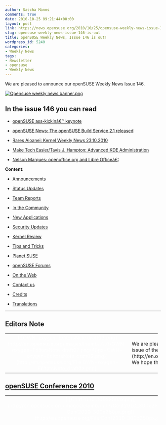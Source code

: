 ```yaml
---
author: Sascha Manns
comments: true
date: 2010-10-25 09:21:44+00:00
layout: post
link: https://news.opensuse.org/2010/10/25/opensuse-weekly-news-issue-146-is-out/
slug: opensuse-weekly-news-issue-146-is-out
title: openSUSE Weekly News, Issue 146 is out!
wordpress_id: 5240
categories:
- Weekly News
tags:
- Newsletter
- opensuse
- Weekly News
---
```


We are pleased to announce our openSUSE Weekly News Issue 146.
<!-- more -->








[![Opensuse weekly news banner.png](http://en.opensuse.org/images/6/6d/Opensuse_weekly_news_banner.png)](http://en.opensuse.org/File:Opensuse_weekly_news_banner.png)













## In the issue 146 you can read




  * [ openSUSE ass-kickinâ€™ keynote](http://news.opensuse.org/?p=5240#openSUSE_ass-kickin.E2.80.99_keynote)


  * [ openSUSE News: The openSUSE Build Service 2.1 released](http://news.opensuse.org/?p=5240#openSUSE_News:_The_openSUSE_Build_Service_2.1_released)


  * [ Rares Aioanei: Kernel Weekly News 23.10.2010](http://news.opensuse.org/?p=5240#Rares_Aioanei:_Kernel_Weekly_News_23.10.2010)


  * [ Make Tech Easier/Tavis J. Hampton: Advanced KDE Administration](http://news.opensuse.org/?p=5240#Make_Tech_Easier.2FTavis_J._Hampton:_Advanced_KDE_Administration)


  * [ Nelson Marques: openoffice.org and Libre Officeâ€¦](http://news.opensuse.org/?p=5240#Nelson_Marques:_openoffice.org_and_Libre_Office.E2.80.A6)















**Content:**




  * [ Announcements](http://news.opensuse.org/?p=5240#Announcements)


  * [ Status Updates](http://news.opensuse.org/?p=5240#Status_Updates)


  * [ Team Reports](http://news.opensuse.org/?p=5240#Team_Reports)


  * [ In the Community](http://news.opensuse.org/?p=5240#In_the_Community)


  * [ New Applications](http://news.opensuse.org/?p=5240#New.2FUpdated_Applications_.40_openSUSE)


  * [ Security Updates](http://news.opensuse.org/?p=5240#Security_Updates)


  * [ Kernel Review](http://news.opensuse.org/?p=5240#Kernel_Review)


  * [ Tips and Tricks](http://news.opensuse.org/?p=5240#Tips_and_Tricks)


  * [ Planet SUSE](http://news.opensuse.org/?p=5240#Planet_SUSE)


  * [ openSUSE Forums](http://news.opensuse.org/?p=5240#openSUSE_Forums)


  * [ On the Web](http://news.opensuse.org/?p=5240#On_the_Web)


  * [ Contact us](http://news.opensuse.org/?p=5240#Feedback_.2F_Communicate_.2F_Get_Involved)


  * [ Credits](http://news.opensuse.org/?p=5240#Credits)


  * [ Translations](http://news.opensuse.org/?p=5240#Translations)







  



  






  






  






  






  






  






  






  






  






  






  






  






  






  






  






  






  






  






  






* * *


  






## Editors Note








<table style="width: 98%;" class="zeroBorder" >
<tbody >
<tr >

<td style="color: rgb(255, 255, 255); text-align: center; vertical-align: top; width: 36px;" >[![OWN-oxygen-EditorsNote draft02.png](http://en.opensuse.org/images/thumb/7/7f/OWN-oxygen-EditorsNote_draft02.png/48px-OWN-oxygen-EditorsNote_draft02.png)](http://en.opensuse.org/File:OWN-oxygen-EditorsNote_draft02.png)
</td>

<td style="margin: 0pt 1em 0pt 0pt;" > We are pleased to announce our **146** issue of the [openSUSE Weekly News](http://en.opensuse.org/Portal:Weekly_news).  We hope that you will enjoy reading. 
</td>
</tr>
</tbody>
</table>





  









## [openSUSE Conference 2010](http://conference.opensuse.org/indico//conferenceDisplay.py?confId=0)








<table style="width: 98%;" class="zeroBorder" >
<tbody >
<tr >

<td style="color: rgb(255, 255, 255); text-align: center; vertical-align: top; width: 36px;" >[![Conf2010 300x250px.png](http://en.opensuse.org/images/thumb/d/d7/Conf2010_300x250px.png/48px-Conf2010_300x250px.png)](http://en.opensuse.org/File:Conf2010_300x250px.png)
</td>

<td style="margin: 0pt 1em 0pt 0pt;" >  




[![Conf2010 468x60px.png](http://en.opensuse.org/images/4/49/Conf2010_468x60px.png)](http://en.opensuse.org/File:Conf2010_468x60px.png)




####  [Nelson Marques: To Nuremberg!](http://nmarques.digitalwhores.net/2010/10/16/to-nuremberg/)




"Next thursday Iâ€™m flying to Nuremberg for the openSUSE Conference. Iâ€™m arriving somewhere between 14:00 and 15:00 considering that nothing strange happens (ex: like a snow storm).  

  

 For me itâ€™s the first time I attend to FOSS event from such caliber. Iâ€™m having my own expectations about it, and it will for sure help me in the work Iâ€™ve been doing. Iâ€™m also looking forward to meet â€˜_the_â€™ people to which I have interacted with during the last times online. (...)" 




####  [Sirko Kemter: May I introduce you â€¦..](http://karl-tux-stadt.de/ktuxs/?p=2817)




"Marya Morevna, she is one of the attendees of openSUSE Conference. She helps me with my presentation on wednesday evening. She comes from Russia, she likes free software because she earned her live from a tool which is free software - SynfigStudio. (...)" 




####  [The third openSUSE Conference Keynote](http://news.opensuse.org/2010/10/18/the-third-opensuse-conference-keynote/)




"This Wednesday the 2nd openSUSE Conference 2010 opens its doors and we are very happy to announce the third keynote today.  

  

 The Desktop and the Cloud â€“ Thoughts about Freedom on Thursday morning at 9:30 am. How relevant is the desktop in a world where computing is happening in the cloud?  

  

 The motto for our conference is one of the basic ideas of openSUSE: Collaboration across borders. This is why we are especially proud to have this subject addressed in a keynote by two key people from the free desktop world: Cornelius Schumacher, president of KDE e.V., and Vincent Untz, former president of the GNOME Foundation. (...)" 




####  [Sascha Manns: Live from the openSUSE Conference 2010 in Nuremberg](http://saigkill.wordpress.com/2010/10/20/live-from-the-opensuse-conference-2010-in-nuremberg/)




"Today it starts: The new openSUSE Conference. We have over 240 Registrations before start. Some Registrants sleeping in the Hotel from the Berufsbildungswerk. Iâ€™m living in the third floor. And i am happy, a clean and convenient room.  

  

 Today the Conference starts at 09:30 with Henne Vogelsangs Talk â€žGet your ass up!â€œ. He motivates us, not just to talk about what is to do. We should just doing anything and have fun.  

  

 The next Talk iâ€™ve listened was Lubos Lunaks talk about â€žEasy multi â€“ distribution package builds with the buid service. Lubos explained us, how to use the kde-obs-generator. This Program needs just a singe INFO File with the needed Inforations, and the Program creates from that a *.spec File and two debian*.control Files. So we have all for building Packages for Fedora, Mandriva, Debian and Ubuntu. This talk motivates me to try it out. Maybe i can support in Future my Packages who i maintain in more Destinations. (...)" 




####  [openSUSE ass-kickinâ€™ keynote](http://news.opensuse.org/2010/10/20/opensuse-ass-kickin-keynote/)


"As 260 fans of openSUSE descended upon Nuremberg, the second annual openSUSE Conference began at 9:30 sharp with Hendrik â€œHenneâ€ Vogelsang delivering a very important and poignant message for us all..  

  




In Henneâ€™s keynote, â€œGet your ass up!â€, he talks about where we are and how we can move forward as a Project. â€œWeâ€™re in a unique positionâ€, Henne said. He asked the audience how old they thought SUSE was. Nobody guessed correctly â€“ it is 18 years. Debian is 17, Red hat 16 â€“ SUSE really has been around a long time. Yet it has only been a really open project for a few years â€“ Henne considers the opening of Factory during 2009 the real milestone here." 




####  [Adrian SchrÃ¶ter: Fotostream from openSUSE Conference 2010](http://lizards.opensuse.org/2010/10/21/fotostream-from-opensuse-conference-2010/)




"[Yet another foto stream](http://www.flickr.com/photos/adrianschroeter/5101297353/) from the openSUSE conference. You see the desktop leads from KDE and Gnome (Cornelius Schumacher and Vincent Untz) giving a talk about the past and future of the free desktop, Stephan Kulow about the future of the distribution, Bernhard Wiedemann about QA testing and so on.  

  

 Most important may be the presentation of the openSUSE board (mainly by Pascal Bleser) how they plan to found an independent foundation for openSUSE as non-profit organization. An important rule of that foundation is that it is independent of any company (no majority of Novell here) but can handle sponsoring, partnering and trademark questions.  

  

 We had also very filled rooms during the OBS talks, but I was unable to take pictures at that point of time unfortunately ;)  

  

 You can skip to the end and leave a response. Pinging is currently not allowed." 




####  [Sebastian KÃ¼gler: openSUSE conference 2010](http://vizzzion.org/blog/2010/10/opensuse-conference-2010/)




"These October days, Iâ€™m spending in NÃ¼rnberg in Southern Germany to attend the openSUSE conference. My role here is three-fold, first and foremost I am here as a representative of open-slx, my employer who sells products and services based on top of openSUSE. Then, Iâ€™m a KDE ambassador. Finally, Iâ€™m also getting more and more involved with the openSUSE team, getting to know many people and learning about challenges and opportunities this community faces. (...)" 




####  [OSC2010 Key note â€“ From Developers to Users and back](http://news.opensuse.org/2010/10/21/osc2010-key-note-from-developers-to-users-and-back/)




"Frank Karlitschek will show us on Saturday at 9:30 the project heâ€™s working on to simplify the way software gets to users. Frank has deep knowledge in open source communities as member of the [KDE e.V](http://ev.kde.org/). Board of Directors and eg. as driver behind the [open-PC](http://open-pc.com/) project and some more activities heâ€™s doing. (...)" 




####  [Vincent Untz: openSUSE Conference Party](http://www.vuntz.net/journal/post/2010/10/21/openSUSE-Conference-Party)




"I'm in Nuremberg since Sunday, and the openSUSE Conference started yesterday. So I have already tons of interesting bits to tell. But the really important part is:  

  

[![20101021 lizard-lounge.png](http://en.opensuse.org/images/thumb/7/7b/20101021_lizard-lounge.png/300px-20101021_lizard-lounge.png)](http://en.opensuse.org/File:20101021_lizard-lounge.png)  

  

 Thanks to B1 Systems for sponsoring the party tonight!" 




####  [Jos Poortvliet: oSC party fun](http://nowwhatthe.blogspot.com/2010/10/osc-party-fun.html)




"Wow, third day of the openSUSE conference already. Feels like the conference started an hour ago, every second has been busy. Well, almost. I'm currently enjoying my morning-thee, feeling a bit bad about the fact that 5 minutes ago the Friday keynote started... Will get a cab soon to not miss all of it ;-)  

  

 Last night we had the party - which was very, very cool. Green lighting, red and green drinks and I've met many nice 'old toads' (the openSUSE branded beer). Which contributes to me really loving my thee right now. (...)" 




####  [Will Stephenson: Video: KDE people at openSUSE Conference 2010](http://www.kdedevelopers.org/node/4343)




"I couldn't resist snapping as many KDE folk at the openSUSE conference as I could, and editing them together into: [a short video](http://bille.blip.tv/file/4281044/). (...)" 




####  [Smeegol at oSC](http://news.opensuse.org/2010/10/23/smeegol-at-osc/)




"Wednesday at the conference, Smeegol master Andrew â€œFunkypenguinâ€ Wafaa was given the stage by Michael Meeks who was supposed to talk about MeeGo. Meeks claimed that heâ€™d rather have someone on the stage who actually knew what he was talking about, hence Andrew had to explain himself to the audience. (...)" 




####  [Klaas Freitag: openSUSE Conference](http://lizards.opensuse.org/2010/10/23/opensuse-conference/)




"I am home from the openSUSE Conference 2010 and finally landed on the sofa. I donâ€™t know why conferences are so exhausting, but they are for me. My brain slowly becomes sorted again and starts to reflect what happened on the conference. Wow, I can say that I didnâ€™t expect it to become such a great event. There were so many interesting and enthusiastic discussions about topics concerning the openSUSE distribution or about things you can do under the openSUSE umbrella. (...)" 




####  [Will Stephenson: Upstream holiday](http://lizards.opensuse.org/2010/10/24/upstream-holiday/)




"The openSUSE Conference went really well last week. There was an amazing range of material and the audienceâ€™s participation in every talk I attended showed that the openSUSE project has moved past the show-and-tell presentations of a company and its customers to a community using the event to share knowledge between its members and develop. As part of the openSUSE Boosters team, I was in it up to my neck. On Wednesday I started with a talk on image building for application authors which was well attended but I think I should tweak towards usersâ€™ needs as there werenâ€™t many app authors present. I gave a talk about the upcoming KDE features that will be in openSUSE 11.4 on Thursday, because openSUSE 11.3 had KDE 4.4 but due to the 3 month difference in both projectsâ€™ release cycles, openSUSE 11.4 will have the KDE 4.6 releases of platform, workspaces and apps. That equals a lot of changes, so I summarized them for people who donâ€™t read Planet KDE as avidly as I do. The Lizard Lounge event in the SUSE building on Thursday night gave everyone a chance to catch their breath drinking limited edition Old Toad SUSE beer. (...)" 




####  [Sirko Kemter: openSUSE Conference 2010](http://karl-tux-stadt.de/ktuxs/?p=2820)




"I am finally home from openSUSE Conference v2.0 and now I have time to write an article about it. Conference started for me on tuesday with my arrival. I have only 240km ride to Nuremberg but with train you need nearly 4 hours. For the first evening I joined one of the planned social dinners. So I went with some others to a chinese restaurant nearby. (...)" 




####  [Thomas Thym: openSUSE conference 2010 is over](http://ungethym.blogspot.com/2010/10/opensuse-conference-2010-is-over.html)




"openSUSE conference is over. It was an amazing and exhausting time. And the most important thing I learned was: The openSUSE project is a commuity. Of cause I meet many community members employed by Novell. But also many contributors NOT payed by that sponsor. The project is moving more and more into the direction of independence (e.g. with it's community based new strategy).  

  

 I was suspisious myself when I choose my distro some time ago. Shall I really try openSUSE, with all the deals the main sponsor is doing? From now on I am sure that these prejudices were wrong. (...)" 




####  [Christian Boltz: Keysigning made easy](http://blog.cboltz.de/archives/57-Keysigning-made-easy.html)




"At the openSUSE conference I heard many interesting talks and met lots of nice people from the openSUSE community. I also took part at the keysigning party. To avoid that everybody has to start from scratch, here is a HowTo sign keys efficiently with caff." 




####  [Martin Mohring: OBS 2.1: Status of SuperH (sh4) support with QEMU](http://lizards.opensuse.org/2010/10/24/obs-2-1-status-of-superh-sh4-support-with-qemu/)




"With established ARM support in OBS the as well as emulated MIPS and PowerPC is getting more mature, the last big embedded architecture not working in OBS with QEMU user mode was SH4. QEMU developers community had done a lot of work in improving QEMU user mode during the last months, so I can proudly present with currently only a few patches to QEMU git master OBS builds working with the SH4 port of Debian Sid. The new QEMU 0.13 released recently is a big milestone for this. Another news is that I had fixed the bugs in Virtual Machine builds (build script) when using them with some architectures like PowerPC 32bit and SH4. So now also the combination of using for example KVM (XEN should also work) in a worker together with ARM, MIPS, PowerPC and SH4 is working. The appropriate fixes are in one of the next build script releases (if not even released already now with OBS 2.1, I have to check that). You can select architecture â€œsh4â€³ with OBS 2.1 and also start a scheduler with â€œsh4â€³." 




####  [Sirko Kemter: openSUSE Conference 2010](http://karl-tux-stadt.de/ktuxs/?p=2820)




"I am finally home from openSUSE Conference v2.0 and now I have time to write an article about it. Conference started for me on tuesday with my arrival. I have only 240km ride to Nuremberg but with train you need nearly 4 hours. For the first evening I joined one of the planned social dinners. So I went with some others to a chinese restaurant nearby. I was not really happy about the situation to have two of them but Will saw not my announcement on the project mailinglist and planned a second one. But some of the KDE people from the other dinner joined us later. Personnally I like such things so I think we should plan such a thing next conference from the beginning on. Next day the conference started with Hennes kicking ass keynote and ended with my talk about free and open movies and of course I showed some of them. I write an second article about that and of course I load up my slides and give the URLs to the movies I showed there. Between that I attend only a few talks and sessions, one of them was the session about the foundation. Second day I had also not a lot of time to attend sessions, but that means not I did nothing, I had a lot of conversations with people I do work and thats more important for me. I load up some photos and did some tweets and thats what I tried to do, give the part of our community the not can attend the conference a view whats going on there. The day ended with the Lizard Lounge the social event of the openSUSE Conference." ====[[http://lizards.opensuse.org/2010/10/24/upstream-holiday/](http://lizards.opensuse.org/2010/10/24/upstream-holiday/) The openSUSE Conference went really well last week. There was an amazing range of material and the audienceâ€™s participation in every talk I attended showed that the openSUSE project has moved past the show-and-tell presentations of a company and its customers to a community using the event to share knowledge between its members and develop. As part of the openSUSE Boosters team, I was in it up to my neck. On Wednesday I started with a talk on image building for application authors which was well attended but I think I should tweak towards usersâ€™ needs as there werenâ€™t many app authors present. I gave a talk about the upcoming KDE features that will be in openSUSE 11.4 on Thursday, because openSUSE 11.3 had KDE 4.4 but due to the 3 month difference in both projectsâ€™ release cycles, openSUSE 11.4 will have the KDE 4.6 releases of platform, workspaces and apps. That equals a lot of changes, so I summarized them for people who donâ€™t read Planet KDE as avidly as I do. The Lizard Lounge event in the SUSE building on Thursday night gave everyone a chance to catch their breath drinking limited edition Old Toad SUSE beer. On Friday I gave a spontaneous BoF on KWinâ€™s current and upcoming features. Can you name the four ways to show your desktop in 4.5? I only had 3 until a member of the audience pointed out a 4th. And yesterday I supported Chaniâ€™s workshop on developing for Plasma using Javascript and QML, which piqued the audienceâ€™s interest by showing how KDEâ€™s high-level services like the Plasma applets framework and the KConfig configuration storage library add value to the glamour of QML and QGraphicsView. To enable all of the audience to participate, Iâ€™d prepared another live image, this time an SDK based on KDE trunk, Qt 4.7 and latest Qt Designer 2.0.1 with all the headers and developer docu on board. This paid off, as unlike at Akademy, most people didnâ€™t have developer builds ready to go on their laptops. Within minutes we had copies booting from everyoneâ€™s USB sticks and people were working through the included git repository of tutorials prepared by Chani, making flags change colour on click and saving applet state using only a schema file and a Qt Designer config UI." 




####  [Klaas Freitag: openSUSE Conference](http://lizards.opensuse.org/2010/10/23/opensuse-conference/)




"I am home from the openSUSE Conference 2010 and finally landed on the sofa. I donâ€™t know why conferences are so exhausting, but they are for me. My brain slowly becomes sorted again and starts to reflect what happened on the conference. Wow, I can say that I didnâ€™t expect it to become such a great event. There were so many interesting and enthusiastic discussions about topics concerning the openSUSE distribution or about things you can do under the openSUSE umbrella. The fun side of community and technology was inspiring people all over, in opposite to some situations I remember on the last years conference where we had to deal with unpleasant topics. This seemed to have completely went away, instead people were aiming to solve problems together in a constructive way or, even more fun, worked on new things without so called stop-energy." 




####  [Thomas Thym: openSUSE conference 2010 is over](http://ungethym.blogspot.com/2010/10/opensuse-conference-2010-is-over.html)




"openSUSE conference is over. It was an amazing and exhausting time. And the most important thing I learned was: The openSUSE project is a commuity. Of cause I meet many community members employed by Novell. But also many contributors NOT payed by that sponsor. The project is moving more and more into the direction of independence (e.g. with it's community based new strategy). I was suspisious myself when I choose my distro some time ago. Shall I really try openSUSE, with all the deals the main sponsor is doing? From now on I am sure that these prejudices were wrong." 



</td>
</tr>
</tbody>
</table>





  









## Announcements








<table style="width: 98%;" class="zeroBorder" >
<tbody >
<tr >

<td style="color: rgb(255, 255, 255); text-align: center; vertical-align: top; width: 36px;" >[![Marketing.png](http://en.opensuse.org/images/9/98/Marketing.png)](http://en.opensuse.org/File:Marketing.png)
</td>

<td style="margin: 0pt 1em 0pt 0pt;" >


####  [openSUSE News: The openSUSE Build Service 2.1 released](http://news.opensuse.org/2010/10/19/the-opensuse-build-service-2-1-released/)


"The openSUSE Build Service â€“ OBS â€“ is now officially at release 2.1. Weâ€™re delighted with the improvements in this release, including an enhanced web interface, integration with online code management systems and better access controls. (...)" 


####  [Jos Poortvliet: Almost time!](http://nowwhatthe.blogspot.com/2010/10/almost-time.html)




"After a slightly-too-big dinner last night your strategy team spend all day working on the strategy docs. We've spend most of that time trying to shorten it without loosing the essential information in there - trying to make it more readable. I think we did reasonable well - the results are [on co-ment](https://lite.co-ment.com/text/lNPCgzeGHdV/view/) again. (...)" 




####  [Advance discontinuation notice for openSUSE 11.1](http://lists.opensuse.org/opensuse-announce/2010-10/msg00008.html)




"SUSE Security announces that the SUSE Security Team will stop releasing updates for openSUSE 11.1 soon.  

 Having provided security-relevant fixes for the last two years, we will stop releasing updates after December 31st 2010.  

  

 As a consequence, the openSUSE 11.1 distribution directory on our server download.opensuse.org will be removed from /distribution/11.1/ to free space on our mirror sites. The 11.1 directory in the update tree /update/11.1 will follow, as soon as all updates have been published. Also the openSUSE buildservice repositories building openSUSE 11.1 will be removed. (...)" 




####  [Thomas Schraitle: RTFM!](http://lizards.opensuse.org/2010/10/23/rtfm/)




"Before and during the openSUSE conference, some nice people (Jens-Daniel, JÃ¼rgen, Darix) created the following site for you:  

[http://rtfm.opensuse.org](http://rtfm.opensuse.org/)  

  

 Thank you guys! I like the thrilling name. ;-)  

  

 Itâ€™s a static page (at the moment?) and collects the current documentation from several products and projects. Probably you will see more to come in the next weeks.  

  

 Have fun!" 




####  [OSC2010 Key note â€“ From Developers to Users and back](http://news.opensuse.org/2010/10/21/osc2010-key-note-from-developers-to-users-and-back/)




"Frank Karlitschek will show us on Saturday at 9:30 the project heâ€™s working on to simplify the way software gets to users. Frank has deep knowledge in open source communities as member of the KDE e.V. Board of Directors and eg. as driver behind the open-PC project and some more activities heâ€™s doing. What makes developers and users happy ? Currently developers create great software solving the userâ€™s problem. But getting the software in a consumable way, simple, fast and efficient to the user nowadays still comes with some challenges. And marketing of the software isnâ€™t covered either yet. So, maybe this situation could be improved. This is the first public presentation of on ongoing project to radically simplify the work for the developers and make new applications available for end users in just a few minutes. If you have not registered for the conference yet, please do so here to assure we have enough chairs. Our yearly conference is free of charge, offers interesting talks and gives you the best chance to meet many cool people in person!" 




####  [Smeegol at oSC](http://news.opensuse.org/2010/10/23/smeegol-at-osc/)




"Wednesday at the conference, Smeegol master Andrew â€œFunkypenguinâ€ Wafaa was given the stage by Michael Meeks who was supposed to talk about MeeGo. Meeks claimed that heâ€™d rather have someone on the stage who actually knew what he was talking about, hence Andrew had to explain himself to the audience. **What is special about Smeegol** According to Andrew he developed Smeegol in part because he thought he could do better by building upon openSUSE. openSUSE has a real â€˜openâ€™ builservice, where anyone can easily contribute code and improvements to the packages where MeeGo has a much more closed development process. Moreover, openSUSE offers a whole ecosystem of services like a wiki and a bugtracker; and more importantly, openSUSE has a huge community of experts in a variety of areaâ€™s who can answer questions and contribute solutions to the many issues that MeeGo faces. Andrew has, for many applications and components in Smeegol, taken advantage of existing openSUSE packages thus offering NetworkManager (which offers proper encryption support, AdHoc networking, VPN etc ) and a more up-to-date Chromium. Andrew also spend considerable time in getting more social networking features to work in Smeegol â€“ like Facebook and twitter." 



</td>
</tr>
</tbody>
</table>





  









## Status Updates







### Distribution





<table style="width: 98%;" class="zeroBorder" >
<tbody >
<tr >

<td style="color: rgb(255, 255, 255); text-align: center; vertical-align: top; width: 36px;" >[![Suse Box.png](http://en.opensuse.org/images/thumb/9/94/Suse_Box.png/48px-Suse_Box.png)](http://en.opensuse.org/File:Suse_Box.png)
</td>

<td style="margin: 0pt 1em 0pt 0pt;" >  




####  Bugzilla




**Important links:**




  * [Detailed Bugzilla Report](https://bugzilla.novell.com/report.cgi?x_axis_field=bug_severity&y_axis_field=product&z_axis_field=&query_format=report-table&short_desc_type=allwordssubstr&short_desc=&long_desc_type=fulltext&long_desc=&classification=openSUSE&bug_file_loc_type=allwordssubstr&bug_file_loc=&status_whiteboard_type=allwordssubstr&status_whiteboard=&keywords_type=anywords&keywords=&bug_status=UNCONFIRMED&bug_status=NEW&bug_status=ASSIGNED&bug_status=NEEDINFO&bug_status=REOPENED&emailassigned_to1=1&emailtype1=substring&email1=&emailassigned_to2=1&emailreporter2=1&emailqa_contact2=1&emailcc2=1&emailtype2=substring&email2=&bugidtype=include&bug_id=&votes=&chfieldfrom=&chfieldto=Now&chfieldvalue=&format=table&action=wrap&field0-0-0=noop&type0-0-0=noop&value0-0-0=)


  * [Submitting Bug Reports](http://en.opensuse.org/openSUSE:Submitting_bug_reports)


  * [Bug Reporting FAQ](http://en.opensuse.org/openSUSE:Bug_reporting_FAQ)


</td>
</tr>
</tbody>
</table>





  






## Team Reports




### Build Service Team





<table style="width: 98%;" class="zeroBorder" >
<tbody >
<tr >

<td style="color: rgb(255, 255, 255); text-align: center; vertical-align: top; width: 36px;" >[![OWN-oxygen-Build-Service.png](http://en.opensuse.org/images/9/98/OWN-oxygen-Build-Service.png)](http://en.opensuse.org/File:OWN-oxygen-Build-Service.png)
</td>

<td style="margin: 0pt 1em 0pt 0pt;" >


####  [Jos Poortvliet: Notes on OBS](http://nowwhatthe.blogspot.com/2010/10/notes-on-obs.html)




"Having an awesome time here at the conference - esp last night with the Movie Night, the Movies were cool. As was the beer during and afterwards...  

  

 During the day I followed talk by Lubos Lunak about the Build Service as I wanted to learn more about it. As I made notes I decided to share them :D  

  

 In the introduction Lubos shared that apparently you have to package each application by hand - however, automatic downloading of random tarballs from the internet and turning them into packages for all linux distributions on distrowatch.org is planned for OBS 3.0! (...)" 




####  [Martin Mohring: OBS 2.1: Status of SuperH (sh4) support with QEMU](http://lizards.opensuse.org/2010/10/24/obs-2-1-status-of-superh-sh4-support-with-qemu/)




"With established ARM support in OBS the as well as emulated MIPS and PowerPC is getting more mature, the last big embedded architecture not working in OBS with QEMU user mode was SH4. QEMU developers community had done a lot of work in improving QEMU user mode during the last months, so I can proudly present with currently only a few patches to QEMU git master OBS builds working with the SH4 port of Debian Sid. The new QEMU 0.13 released recently is a big milestone for this. (...)" 




####  Build Service Statistics




Statistics can found at [http://build.opensuse.org](http://build.opensuse.org/)



</td>
</tr>
</tbody>
</table>





  






### GNOME Team





<table style="width: 98%;" class="zeroBorder" >
<tbody >
<tr >

<td style="color: rgb(255, 255, 255); text-align: center; vertical-align: top; width: 36px;" >[![GNOME-foot.jpg](http://en.opensuse.org/images/thumb/8/82/GNOME-foot.jpg/48px-GNOME-foot.jpg)](http://en.opensuse.org/File:GNOME-foot.jpg)
</td>

<td style="margin: 0pt 1em 0pt 0pt;" >  




####  [Vincent Untz: JDLL 2010](http://www.vuntz.net/journal/post/2010/10/21/JDLL-2010)




"Last Friday, I headed to Lyon for the JDLL 2010. It's an event that feels always a bit special for me since the JDLL was the first event I attended a long while ago. Even though it's not the biggest event in France, for some reason, all the usual suspects from the french-speaking free software community is coming. So a good place to be to catch up with various people (Alexandre, Didier, FrÃ©dÃ©ricP, Michael from the GNOME-FR <strike>conspiracy</strike>community, as well as our friends from Mageia, and more). (...)" 



</td>
</tr>
</tbody>
</table>





  






### KDE Team





<table style="width: 98%;" class="zeroBorder" >
<tbody >
<tr >

<td style="color: rgb(255, 255, 255); text-align: center; vertical-align: top; width: 36px;" >[![Kde-logo.jpg](http://en.opensuse.org/images/thumb/7/73/Kde-logo.jpg/48px-Kde-logo.jpg)](http://en.opensuse.org/File:Kde-logo.jpg)
</td>

<td style="margin: 0pt 1em 0pt 0pt;" >  




####  [Andreas Demmer: Dashboard animation](http://www.andreas-demmer.de/en/2010/10/19/dashboard-animation/?utm_source=feedburner&utm_medium=feed&utm_campaign=Feed%3A+andreas-demmer%2Fkde+%28Andreas+Demmer%3A+KDE%29)




"Yesterday evening, I added the first animation to the KWin [dashboard effect](http://www.andreas-demmer.de/en/2010/06/24/dashboard-effekt-plugin-stand-der-dinge/): Saturation and brightness of the background do now change over a configurable time span when the dashboard appears. The smooth fade of the background adds some eye candy without being to obstrusive (hopefully).  

  

 I posted [the according patch](http://reviewboard.kde.org/r/5658/) to the KDE review board. If everything works out fine, the patch will be in trunk for KDE SC 4.6 before code freeze." 



</td>
</tr>
</tbody>
</table>





  






### Marketing Team





<table style="width: 98%;" class="zeroBorder" >
<tbody >
<tr >

<td style="color: rgb(255, 255, 255); text-align: center; vertical-align: top; width: 36px;" >[![Start-here-branding.png](http://en.opensuse.org/images/thumb/c/c6/Start-here-branding.png/48px-Start-here-branding.png)](http://en.opensuse.org/File:Start-here-branding.png)
</td>

<td style="margin: 0pt 1em 0pt 0pt;" >


####  [Jos Poortvliet: Ambassador video's](http://nowwhatthe.blogspot.com/2010/10/ambassador-videos.html)




"A couple of days ago Chuck came up with a (brilliant) idea to bring our ambassadors a bit closer to the openSUSE conference, even if they can't physically be there: [let's all record a greeting message](http://lists.opensuse.org/opensuse-ambassadors/2010-10/msg00025.html)!  

  

 So that idea is awesome, and Bruno just announced [some space to put the video's](http://lists.opensuse.org/opensuse-ambassadors/2010-10/msg00050.html).  

  

 So, if you're an openSUSE ambassador and you won't make it to the conference, record a video and put it live :D (...)" 



</td>
</tr>
</tbody>
</table>





  






### Mono Team





<table style="width: 98%;" class="zeroBorder" >
<tbody >
<tr >

<td style="color: rgb(255, 255, 255); text-align: center; vertical-align: top; width: 36px;" >[![Mono project logo.png](http://en.opensuse.org/images/thumb/8/87/Mono_project_logo.png/48px-Mono_project_logo.png)](http://en.opensuse.org/File:Mono_project_logo.png)
</td>

<td style="margin: 0pt 1em 0pt 0pt;" >  




####  [Lluis Sanchez: Cydin source published](http://foodformonkeys.blogspot.com/2010/10/cydin-source-published.html)




"I just published the source code of [Cydin](http://foodformonkeys.blogspot.com/2010/06/hack-week-project-cydin.html) in [github](http://github.com/slluis/cydin). Cydin is an add-in repository for applications based on Mono.Addins. The latest version is currently running the [MonoDevelop add-in repo](http://addins.monodevelop.com/). I have many ideas to keep improving Cydin. Here are a few: (...)" 



</td>
</tr>
</tbody>
</table>





  






### openFATE Team





<table style="width: 98%;" class="zeroBorder" >
<tbody >
<tr >

<td style="color: rgb(255, 255, 255); text-align: center; vertical-align: top; width: 36px;" >[![Logo-fate.png](http://en.opensuse.org/images/thumb/c/c2/Logo-fate.png/48px-Logo-fate.png)](http://en.opensuse.org/File:Logo-fate.png)
</td>

<td style="margin: 0pt 1em 0pt 0pt;" >  




####  [#310721: Pkg-Config with Packagekit/Zypper integration](https://features.opensuse.org/310721)




"This idea is made to make installing from source easiest as possible. Many tools to generating makefile (configure) uses pkg-config a lot. Pkg-config returns complirer flags and path to include files.  

  

 When the package devel/header files isn't insralled, pkg-config only returns error code. We should modify pkg-config to search devel packages in the repository(like cnf). We can integrated zypper, but integrating PackageKit instead is also a good choice. The behaviour can be simply: displaying package name to install on error out. Not always package name are matched to name suggested by configuration script.  

  

 I can also imagine to write complete replacement for make, which modify system path to directory with special wrapper for compilers/pkg-config." 




####  [#310722: Update xconfig in kernel to use QT4](https://features.opensuse.org/310722)




"Since QT3 is unsupported now should the kernels xconfig now utilize QT4 instead of QT3?" 




####  [#310739: Explain how to "disable" pam-config, if manual pam configuration is in place](https://features.opensuse.org/310739)




"pam-config write the files /etc/pam.d/common-***-pc. If a user want to use its own configuration, he has to remove the symlink from /etc/pam.d/common-*** to the -pc files and create the common-*** file with his configuration to prevent pam-config from removing his configuration.  

  

 But this is nowhere explained. It should be added to the pam-config manpage.  

  

 Additionally we should think about a way to prevent overwriting manual changes to the service files, if --service is used." 




####  Statistics




[Feature](https://features.opensuse.org/) statistics for [openSUSE 11.4](https://features.opensuse.org/statistic/product/22236)




[More information on openFATE](http://en.opensuse.org/openSUSE:Openfate)



</td>
</tr>
</tbody>
</table>





  






### OpenOffice.org Team





<table style="width: 98%;" class="zeroBorder" >
<tbody >
<tr >

<td style="color: rgb(255, 255, 255); text-align: center; vertical-align: top; width: 36px;" >[![Nuvola apps ooo gulls.png](http://en.opensuse.org/images/thumb/3/3b/Nuvola_apps_ooo_gulls.png/48px-Nuvola_apps_ooo_gulls.png)](http://en.opensuse.org/File:Nuvola_apps_ooo_gulls.png)
</td>

<td style="margin: 0pt 1em 0pt 0pt;" >


####  [Mike McCallister: More LibreOffice: Infrastructure Expands, Beta 2 Released, and Oracle Gets Hostile](http://metaverse.wordpress.com/2010/10/19/more-libreoffice-infrastructure-expands-beta-2-released-and-oracle-gets-hostile/)




"A couple weeks into the LibreOffice project, and the room is really beginning to come together. Letâ€™s try to summarize whatâ€™s been happening: 




  * October 13 marked the 10th anniversary of Sun freeing the StarOffice source code and creating the OpenOffice.org project. Luis Suarez-Potts sent this email on behalf of the OpenOffice.org community. The Document Foundation released The Next Decade Manifesto, outlining the goals of the foundation and the LibreOffice project. 


  * LibreOffice Beta 2 was released on October 14. (...)" 


</td>
</tr>
</tbody>
</table>





  






### Translation Team





<table style="width: 98%;" class="zeroBorder" >
<tbody >
<tr >

<td style="color: rgb(255, 255, 255); text-align: center; vertical-align: top; width: 36px;" >[![Icon-localize.png](http://en.opensuse.org/images/thumb/9/95/Icon-localize.png/48px-Icon-localize.png)](http://en.opensuse.org/File:Icon-localize.png)
</td>

<td style="margin: 0pt 1em 0pt 0pt;" >  




####  Localization




  * Daily updated translation statistics are available on the [openSUSE Localization Portal](http://i18n.opensuse.org/). 


  * [Trunk Top-List](http://i18n.opensuse.org/stats/trunk/toplist.php) â€“ [Localization Guide](http://en.opensuse.org/OpenSUSE_Localization_Guide)


</td>
</tr>
</tbody>
</table>





  









## In the Community 








<table style="width: 98%;" class="zeroBorder" >
<tbody >
<tr >

<td style="color: rgb(255, 255, 255); text-align: center; vertical-align: top; width: 36px;" >[![Icon-project.png](http://en.opensuse.org/images/3/31/Icon-project.png)](http://en.opensuse.org/File:Icon-project.png)
</td>

<td style="margin: 0pt 1em 0pt 0pt;" >  




###  Events & Meetings




Past: 




  * [**October 13, 2010: German Wiki Team Meeting**](http://news.opensuse.org/2010/05/30/german-wiki-team-meeting-2/)


  * [**October 14, 2010: ï»¿openSUSE KDE Team meeting**](http://news.opensuse.org/2010/05/13/%ef%bb%bfopensuse-kde-team-meeting/)


  * [**October 20, 2010: openSUSE Board Meeting**](http://news.opensuse.org/2010/03/24/opensuse-board-meeting/)


  * [**October 21, 2010: Lizard Lounge**](http://news.opensuse.org/2010/10/14/lizard-lounge-2/)


  * [**October 20-23, 2010: openSUSE Conference 2010 (Nuremberg, Germany)**](http://en.opensuse.org/Portal:Conference)



  

 Upcoming: 




  * [** October 27, 2010: German Wiki Team Meeting**](http://news.opensuse.org/2010/05/30/german-wiki-team-meeting-2/)


  * [** November 6, 2010: Brandenburger Linuxinfotag (Germany)**](http://blit.org/)


  * [** November 10-12, 2010: Latinoware 2010 (Brazil)**](http://www.latinoware.org/)


  * [** November 13-14, 2010: OpenRheinRuhr (Germany)**](http://openrheinruhr.de/)



  






  * You can find more informations on other events at: 


    * [openSUSE News/Events](http://news.opensuse.org/category/events/) â€“ [Local events](http://en.opensuse.org/openSUSE:Ambassadors_events)



###  openSUSE for your ears




  * The openSUSE Weekly News are available as Livestream or Podcast in the German Language. You can hear it or download it on [http://blog.radiotux.de/podcast](http://blog.radiotux.de/podcast). 



###  From Ambassadors




####  [Mohammad Edwin Zakaria: Geeko Comes to Schools](http://lizards.opensuse.org/2010/10/17/3dmedwinz-picasaweb-hrefhttppicasaweb-google-commedwinzicteqep-target_blankpicasaweb/)




"Yogyakarta is one of the tourism destination in Indonesia. The unique Javanise tradition blend with some acculturation from outside culture. Recently I was asked by the Ministry of Communication and Information Technology and Office of Education, Youth and Sport of Yogyakarta to help them to prepare the computer lab for elementary and junior high school in Yogyakarta Province â€“ Indonesia.  

  

 Well, this is the tough job. I work with some expert, teacher and education strategist to prepare the e-learning system. We should prepare learning/teaching material in digital format, train the teacher to use authoring tools and operating system, and prepare the schools to be ready to receive the PCâ€™s. This government initiative will involve 500 schools in 3 years. Every school that involve in this program will receive 21 PCs.  

  

 We select openSUSE Li-f-e as the operating system in every pc. The selection is not because Iâ€™m an openSUSE member but we come to the conclusion that openSUSE Li-f-e is the most complete and well prepare distribution for education (well, I convince other expert, some of them are Ph.D, he..heâ€¦). This year there are 110 schools involve in this program, this means another new 2310 openSUSE installation and more than 4000 new users if we assume that every PC will be used by 2 students. (...)" 




####  [KÃ¡lmÃ¡n KÃ©mÃ©nczy: Linux in Education (LOK) - Budapest, Hungary - Report](http://lists.opensuse.org/opensuse-ambassadors/2010-10/msg00061.html)




"Please find my report here.  




Event: Linux in Education (LOK) - Budapest, Hungary.  Date: October 16th, 2010.  Location: Miklos Bercsenyi High School and College (...)" 


####  [KÃ¡lmÃ¡n KÃ©mÃ©nczy: Ambassador goal review - Hungary](http://lists.opensuse.org/opensuse-ambassadors/2010-10/msg00063.html)




"I like the boosters weekly review so I decide to do a bimonthly review for same reasons about the status of my/Hungarian community goals.  

 On the 11.3 release party in Budapest we set few goals in August:  

[http://lists.opensuse.org/opensuse-ambassadors/2010-08/msg00069.html](http://lists.opensuse.org/opensuse-ambassadors/2010-08/msg00069.html) (...)" 




###  openSUSE in $COUNTRY


"Details" 


###  Communication




  * [The Mailinglists](http://lists.opensuse.org/)


  * [The openSUSE Forums](http://forums.opensuse.org/)] 



###  Contributors




  * [The User Directory](http://users.opensuse.org/)


</td>
</tr>
</tbody>
</table>





  









## New/Updated Applications @ openSUSE








<table style="width: 98%;" class="zeroBorder" >
<tbody >
<tr >

<td style="color: rgb(255, 255, 255); text-align: center; vertical-align: top; width: 36px;" >[![OWN-oxygen-New-Updated-Applications.png](http://en.opensuse.org/images/1/10/OWN-oxygen-New-Updated-Applications.png)](http://en.opensuse.org/File:OWN-oxygen-New-Updated-Applications.png)
</td>

<td style="margin: 0pt 1em 0pt 0pt;" >  




####  [Sankar P: Stunning Random Wallpapers for your "openSUSE GNOME" Desktop](http://psankar.blogspot.com/2009/10/stunning-random-wallpapers-for-your.html)




"I came across an interesting project named [Webilder](http://www.webilder.org/). It is so awesome. Webilder can... 


- download flickr photos that match tags (for example: beach,party)  - download photos from flickr users of your choice.  - download most interesting photos from flickr.  - download amazing daily proshots from Webshots (requires Webshots account).  - automatically download new photos for you.  - change your wallpaper every few minutes.  - import webshots collections (wbz or wbc formats). 


(...)  

  

 openSUSE was not having rpms for this package. So I went ahead and created a build-service [project](https://build.opensuse.org/project/show?project=home:psankar:webilder) for this. [Go GRAB The RPM :-)](http://software.opensuse.org/ymp/home:psankar:webilder/openSUSE_11.1/Webilder.ymp) (1-click install) (...)" 




  * You can find other interesting Packages at: 


  * [Packman](http://packman.links2linux.de/rdf/packman_en.rdf) â€“ [OBS](https://hermes.opensuse.org/feeds/66367)


</td>
</tr>
</tbody>
</table>





  









## Security Updates








<table style="width: 98%;" class="zeroBorder" >
<tbody >
<tr >

<td style="color: rgb(255, 255, 255); text-align: center; vertical-align: top; width: 36px;" >[![Logo-SecurityUpdates.png](http://en.opensuse.org/images/6/68/Logo-SecurityUpdates.png)](http://en.opensuse.org/File:Logo-SecurityUpdates.png)
</td>

<td style="margin: 0pt 1em 0pt 0pt;" >


To view the security announcements in full, or to receive them as soon as they're released, refer to the [openSUSE Security Announce](http://lists.opensuse.org/opensuse-security-announce/) mailing list.  

  





</td>
</tr>
</tbody>
</table>





  









## Kernel Review








<table style="width: 98%;" class="zeroBorder" >
<tbody >
<tr >

<td style="color: rgb(255, 255, 255); text-align: center; vertical-align: top; width: 36px;" >[![Tux.svg.png](http://en.opensuse.org/images/thumb/b/bc/Tux.svg.png/48px-Tux.svg.png)](http://en.opensuse.org/File:Tux.svg.png)
</td>

<td style="margin: 0pt 1em 0pt 0pt;" >  




####  [Linus Torvalds: Linux 2.6.36](http://thread.gmane.org/gmane.linux.kernel/1051573)




"So it's a week later than I wanted (plus all the days that added up from me having a few 8-day weeks during this release window), but it's out there now.  

  

 The delay means that the merge window that opens now would cover the upcoming kernel summit. However, I really hope that everybody sends me their patches and pull requests _before_ KS even starts. And if you're affected by the kernel summit you probably won't have time during it to finalize anything that week anyway, especially for those staying for plumbers afterwards, and... (...)" 




####  [h-online/Thorsten Leemhuis: What's new in Linux 2.6.36](http://www.h-online.com/open/features/What-s-new-in-Linux-2-6-36-1103009.html)




"The new kernel version is notable because it hasn't grown in size â€“ yet it contains hundreds of advancements which will be obvious to end users, who don't often notice changes in their Linux distribution's kernel.  

  

 After 80 days of development Linus Torvalds has released Linux version 2.6.36. It got the name "Flesh-Eating Bats with Fangs" with the eight pre-release; Torvalds was inspired by a bat that recently found its way into his house. The new Linux kernel is no larger than its immediate predecessor â€“ a rarity, as over the past few years the kernel sources have grown by several hundred thousand lines of code with every new version released in the main development branch. (...)" 




####  [Rares Aioanei: Kernel Weekly News 23.10.2010](http://schaiba.wordpress.com/2010/10/20/kernel-weekly-news-23-10-2010/)


"Hello gals and guys and welcome! Since last time, we have a wave of interesting patches, updates and RFCs so letâ€™s just get into it." 
</td>
</tr>
</tbody>
</table>





  









## Tips and Tricks








<table style="width: 98%;" class="zeroBorder" >
<tbody >
<tr >

<td style="color: rgb(255, 255, 255); text-align: center; vertical-align: top; width: 36px;" >[![OWN-oxygen-Tips-and-Tricks.png](http://en.opensuse.org/images/9/98/OWN-oxygen-Tips-and-Tricks.png)](http://en.opensuse.org/File:OWN-oxygen-Tips-and-Tricks.png)
</td>

<td style="margin: 0pt 1em 0pt 0pt;" >  




###  For Desktop Users




####  [Make Tech Easier/Tavis J. Hampton: Advanced KDE Administration](http://maketecheasier.com/advanced-kde-administration/2010/10/20)




"For general use, it is sufficient to configure KDE using the options provided in System Settings and in individual application settings. Nevertheless, to unlock the full power of KDE, you should learn some of the system administration tools that it provides. (...)" 




####  [SUSE Geek: BCM4311/4312/4321/4322 Wireless in openSUSE 11.3](http://www.susegeek.com/wireless/bcm4311431243214322-wireless-in-opensuse-11-3/)




"In openSUSE 11.3, laptops installed with the BCM4311/BCM4312/BCM4321/BCM4322 Wireless LAN cards like the Dell Inspiron 1525 do not have drivers installed and hence do not work out of the box. In Dell this Wireless card is labelled as â€œDell 1395 Wireless cardâ€. The broadcom-wl package which contain Broadcomâ€™s IEEE 802.11a/b/g/n hybrid LinuxÂ® device driver for use with Broadcomâ€™s BCM4311-, BCM4312-, BCM4321-, and BCM4322-based hardware doesnâ€™t seem to work. (...)" 




  






###  For Commandline/Script Newbies




####  [Linux.com/Joe 'Zonker' Brockmeier: Essentials of Bash Scripting: Using Loops](http://www.linux.com/learn/tutorials/373609:essentials-of-bash-scripting-using-loops)




"An essential rule of system administration: If you need to do something often, try to write a script to do it for you. If you need to do something several times within a script, you'll need to be able to use loop statements to repeat something until done. With GNU Bash, you'll do this with _for_, _while_, and _until_ statements. (...)" 




####  [SUSE Geek: How to send email with attachments from command line](http://www.susegeek.com/internet-browser/how-to-send-email-with-attachments-from-command-line/)




"This is a quick tip for all those beginers on openSUSE, SUSE Linux or even for that matter on any Linux or Unix distros on how to send an email from command line with an attachment. This could be a text or an image file.  

 By default, mail messages can be encoded with the file content into the mail message body rather than adding the required file as an attachment. To send a file as an attachment use the â€œuuencodeâ€ utility as follows: (...)" 




  






###  For Developers and Programmers




####  [webreference/Leidago Noabeb: Create a Localized Web Page with PHP](http://www.webreference.com/programming/php/localization/)




"The process of making your applications/websites usable in many different locales is called internationalization, While customizing your code for different locales is called localization. Localization is the process of making your applications or websites local to where it is being viewed. For example, you can make a website more local to a particular place by converting its text to the predominate language of that location and by displaying the local time (e.g. German for people living in Germany or French for people living in France). (...)" 




####  [Linux User & Developer/Kunal Deo: Develop Apache HTTP Server Modules](http://www.linuxuser.co.uk/tutorials/develop-apache-modules/)




"As of February 2010, Apache served over 54.46% of all websites and over 66% of the million busiest. It is available on a wide variety of platforms including Linux, Mac OS X, Windows and BSD. One of the key factors behind Apache HTTP Serverâ€™s success is its modular architecture. The Apache HTTP Server core is very simple and doesnâ€™t do much. The default distribution of HTTP Server contains the core and a set of core Apache Modules that handle most of the web-server-related operations. This modular architecture presents several benefits. For example, instead of running the full server, one can enable only the modules that one will use; this way one can run the most efficient version of the HTTP Server without changing the server code. Another benefit of modular architecture is extensibility. Apache as a web server community implements a defined feature set approved by the community, but that may or may not be enough for everybody. With extensible architecture, anybody can extend Apache HTTP Server according to their needs by developing Apache modules. (...)" 




  






###  For System Administrators




####  [SUSE Geek: How to configure Postfix to send emails in openSUSE and SUSE Linux](http://www.susegeek.com/networking/how-to-configure-postfix-to-send-emails-in-opensuse-and-suse-linux/)




"Default installs of openSUSE and SUSE Linux will not be able to send emails. The following simple configuration procedure should help you setup postfix to send emails. Infact, this should work on most of the Linux distros. The config file for postfix is 


/etc/postfix/main.cf 


Edit this file and set the following values: (...)" 




####  [Han Wen Kam: Getting Started with KVM on SLES 11 SP1](http://sellingfreesoftwareforaliving.blogspot.com/2010/10/getting-started-with-kvm-on-sles-11-sp1.html)




"This blog post is long overdued and I apologized to those who had encouraged me to do so earlier and I procrastinated.  

  

 With SLES 11 SP1, officially available earlier in June 2010, KVM (Kernel-based Virtual Machine) is officially supported in addition to the more mature Xen virtualization (since 2006). You can install both hypervisors on the same installation of SLES 11 SP1 but you can only choose to use one or the other and not both at the same time (reboot required to switch)." 



</td>
</tr>
</tbody>
</table>





  









## Planet SUSE








<table style="width: 98%;" class="zeroBorder" >
<tbody >
<tr >

<td style="color: rgb(255, 255, 255); text-align: center; vertical-align: top; width: 36px;" >[![Logo-PlanetSUSE.png](http://en.opensuse.org/images/thumb/f/fe/Logo-PlanetSUSE.png/48px-Logo-PlanetSUSE.png)](http://en.opensuse.org/File:Logo-PlanetSUSE.png)
</td>

<td style="margin: 0pt 1em 0pt 0pt;" >  




####  [Nelson Marques: openoffice.org and Libre Officeâ€¦](http://nmarques.digitalwhores.net/2010/10/18/openoffice-org-and-libre-office/)




"Yesterday Iâ€™ve found an interesting piece on /., a bit sensationalist and maybe misleading, but nevertheless interesting with a flashy title. Iâ€™ve closely look at the source of such article looking for a possible justification for the title, though unable to find one that could justify it. But this is not importantâ€¦" 




####  [Miguel de Icaza: Shipping Smiles on the AppStore](http://tirania.org/blog/archive/2010/Oct-20-1.html)




"Happy days at Mono Central. Just [a few months ago](http://tirania.org/blog/archive/2010/Apr-19.html) we decided that we should apply the lessons learned from MonoTouch to Mono on the Mac and we built a new set of .NET APIs for developing native Mac applications. We called this [MonoMac](http://www.mono-project.com/MonoMac). (...)" 




####  [Holger Hetterich: SMBTA presentation @ Storage Developer Conference posted](http://holger123.wordpress.com/2010/10/22/smbta-presentation-storage-developer-conference-posted/)




"The slides from the presentation on SMB Traffic Analyzer I did at the [Storage Developer Conference 2010](http://www.snia.org/events/storage-developer2010/) can be downloaded here:  

  

[SMB Traffic Analyzer](http://holger123.files.wordpress.com/2010/10/smbta.pdf)  

  

_The SMB traffic analyzer software suite is a toolset aimed at visualizing the data flow on one or more Samba servers, providing statistics about the usage of Samba services. The long term goal of the SMB Traffic Analyzer project is to provide a universal remote debugging facility for Samba._" 




####  [Pavol Rusnak: Why is pkg-config the best thing since sliced bread](http://stick.gk2.sk/blog/2010/10/why-is-pkg-config-the-best-thing-since-sliced-bread/)




"For those of you who havenâ€™t met pkg-config yet a short introduction from its project page: 


pkg-config is a helper tool used when compiling applications and libraries. It helps you insert the correct compiler options on the command line so an application can use gcc -o test test.c `pkg-config --libs --cflags glib-2.0` for instance, rather than hard-coding values on where to find glib (or other libraries). It is language-agnostic, so it can be used for defining the location of documentation tools, for instance. 


More and more projects are using pkg-config already, but there is still a very high number of projects that donâ€™t. This post tries to describe why using pkg-config is a good idea." 




####  [Sebastian KÃ¼gler: Schizophrenic clock effect](http://vizzzion.org/blog/2010/10/schizophrenic-clock-effect/)




"On the train back from the openSUSE conference, I read an article about improvements in Plasma 4.5 in the German edition of Linux Magazin. The author noticed the re-designed notification area with its more consistent and clean look, but also mentioned that the clock looks visually somewhat outdated in the panel now. Fair enough, most of the notification area has seen a bunch of iterations over their looks, but the digital clock didnâ€™t really receive much visual love other than bugfixes in alignment and layout of the clock. I thought a bit about what would make the digital clock look better, and identified two things: the full bleed color sticks out a bit, and the clock looks flat compared to its neighbours in the panel. (...)" 




####  [Andreas Demmer: So long, Flash!](http://www.andreas-demmer.de/en/2010/10/24/adieu-flash/)




"In various blog comments, my visitors kept complaining about the Flash headlines. This has come to an end right now!  

  

 When I relaunched the page for the last time, I have choosen the DIN font for the header, navigation and headlines. Because of DIN being a commercial font, the only valid way to use it was by embedding it as Flash font with the help of sIFR. This technology only had few drawbacks because it had full fallbacks for browsers without Flash and the headlines were selectable, too. Of course, a native solution would have been better. And this is, what I did yesterday!" 



</td>
</tr>
</tbody>
</table>





  









## openSUSE Forums








<table style="width: 98%;" class="zeroBorder" >
<tbody >
<tr >

<td style="color: rgb(255, 255, 255); text-align: center; vertical-align: top; width: 36px;" >[![OWN-oxygen-openSUSE-Forums.png](http://en.opensuse.org/images/e/ed/OWN-oxygen-openSUSE-Forums.png)](http://en.opensuse.org/File:OWN-oxygen-openSUSE-Forums.png)
</td>

<td style="margin: 0pt 1em 0pt 0pt;" >


####  [Freeze on Full Screen Streaming Video](http://forums.opensuse.org/english/get-help-here/multimedia/448208-full-screen-video-streaming-lock-up.html)


"Going full screen on flash for some does seem to cause issue, particularly in Youtube HD, but a range of possible causes need to be addressed." 


####  [Video but No Audio](http://forums.opensuse.org/english/get-help-here/multimedia/447365-i-have-video-but-no-audo.html)


"This seems to crop up regular and often the fix is simple if the user just neglected to actually move the volume mixer so it's On. Other times it can be more complicated." 


####  [How to Enable Root Login](http://forums.opensuse.org/english/information-new-users/unreviewed-how-faq/448131-howto-enable-local-root-login.html)


"This one sparked off some comments to say the least. As readers can imagine, you either agree with this practice or Not." 


####  [A Perfect Install with Win7](http://forums.opensuse.org/english/get-help-here/install-boot-login/448287-perfect-installation-opensuse-win-7-a.html)


"User seeks advice to proceed with install of openSUSE along side Windows 7. It looks like all went OK, though there was a slight hiccup." 
</td>
</tr>
</tbody>
</table>





  









## On the Web








<table style="width: 98%;" class="zeroBorder" >
<tbody >
<tr >

<td style="color: rgb(255, 255, 255); text-align: center; vertical-align: top; width: 36px;" >[![OWN-oxygen-On-the-Web.png](http://en.opensuse.org/images/d/d6/OWN-oxygen-On-the-Web.png)](http://en.opensuse.org/File:OWN-oxygen-On-the-Web.png)
</td>

<td style="margin: 0pt 1em 0pt 0pt;" >  




###  Announcements




####  [Chromeless: Build your own Browser UI using HTML, CSS and JS](http://mozillalabs.com/chromeless/2010/10/21/chromeless-build-your-own-browser-ui-using-html-css-js/)




"The â€œChromelessâ€ project experiments with the idea of removing the current browser user interface and replacing it with a flexible platform which allows for the creation of new browser UI using standard Web technologies such as HTML, CSS and JavaScript." 




  






###  Call for participation




####  [How are you handling AntiVirus issues? Take a survey and win a Kindle](http://www.novell.com/communities/node/12050/how-are-you-handling-antivirus-issues-take-survey-and-win-kindle)




"We are interested in knowing about the AntiVirus solutions being used by our customers. Take this short, 10-question survey and we'll enter you to win an Amazon Kindle. Don't be shy -- we want to hear from you.  

  

[Take the survey now >](https://www.surveymonkey.com/s/antivirus)" 




  






###  Reports




####  [TildeHash/Jacob Barkdull: State of Firefox 4.0 on GNU+Linux](http://www.tildehash.com/?article=state-of-firefox-4-0-on-gnu-linux)




"So we've probably all seen the mock-ups for Firefox 4.0 by now, but has any of it been implemented? In the Windows version, yes. On the GNU+Linux version, partially. And it looks like it's going to stay that way. I'm going to show you what's different in the current development version (nightly 4.0b8pre) from 3.6.  

  

 First up: Firefox 4.0 has great support for the new HTML5 specifications like CSS3, Canvas, Offline Web Applications, Drag-and-Drop interaction, Geolocation, SVG, Animated SVG, Video tag, Audio tag, WebM, and so much more. HTML5 is now very popular on the web, but because many people use older web browsers or web browsers that don't support such new features, web sites are designed to work despite a lack of support for HTML5. So while these are great features, you might not notice them or necessarily want to use them, I will not be talking about them much here. This is the state of Firefox 4.0 on GNU+Linux." 




####  [Techie Buzz/Ricky Laishram: Oracle Asks Founders Of The Documents Foundation To Leave](http://techie-buzz.com/foss/oracle-asks-founders-of-the-documents-foundation-to-leave.html)




"After Oracle acquired SUN Microsystem, some leading members of the OpenOffice.org community forked OpenOffice.org as LibreOffice. They also set up The Document Foundation to continue the independent works of the OpenOffice.org community.  

  

 However, Oracle is not taking their move well. They want the founders of The Documents Foundation to leave the OpenOffice.org council. According to Oracle, their works with The Documents Foundation and LibreOffice will conflict with that of OpenOffice.org." 




####  [DaniWeb/Davey Winder: Web browser speed test: Chrome, Firefox, IE9, Opera and Safari head-to-head](http://www.daniweb.com/reviews/review318591.html)




"With Internet Explorer 9 being acclaimed as the fastest ever browser client from Microsoft, DaniWeb decided to put it to the test against Chrome, Firefox, Opera and Safari and see just how quick it really is in a real world test of web browsing speed. (...)" 




####  [LinuxPlanet/Sean Michael Kerner: Linux Kernel 2.6.36 Gets AppArmor](http://www.linuxplanet.com/linuxplanet/reports/7203/1/)




"After years of being outside of the mainline, the AppArmor security system is now finally part of the main Linux kernel.  

  

 Linux founder Linus Torvalds formally released the 2.6.36 kernel this week nearly three months after the release of the 2.6.35 kernel.  

  

 AppArmor has been in use by Linux distributions since at least 2006 when Novell first open sourced the code as a rival option to SELinux which has been championed by Red Hat. Ubuntu picked up AppArmor in 2007 with the 7.10 Gutsy Gibbon release. (...)" 




  






###  Reviews and Essays




####  [Linux.com/Helen South: Collaboration Across Borders at the openSUSE Conference](http://www.linux.com/news/software/applications/372958:collaboration-across-borders-at-the-opensuse-conference)




"It's a well-established truth in marketing that brands aren't about products or even experiences â€” they are about people. Create a community in which your user feels at home, where their questions are answered,their voices heard and their contributions appreciated, and half of your marketing work is done. It doesn't matter how clever your social media feed is if you don't have a core of humanity at the centre of your project.  

  

 The openSUSE conference in NÃ¼rnberg, with a theme of "collaboration across borders," will highlight this pivotal aspect of Free and Open Source Software development. Although a distribution-sponsored conference, this event will involve an extended cross-section of the FOSS world, including other distributions, desktop projects and upstream developers. (...)" 




####  [internetnews.com/Sean Michael Kerner: IPv4 addresses fall below 5 percent. Is it time for IPv6 yet?](http://blog.internetnews.com/skerner/2010/10/ipv4-addresses-falls-below-5-p.html)




"From the 'Sky Isn't Falling' files:  

  

 The Number Resource Organization (NRO) announced today the less than 5 percent of the IPv4 address space now remains.  

  

 So what?  

  

 We've been hearing about IPv4 address space depletion for years and various organizations have kept trying to predict the year we'd 'run out' of address spaces. The reality is that year after year IPv4 has continued to stay alive - even as pundits proclaim its death. The fact that less than 5 percent of IPv4 address remain is not a cause for U.S. based enterprises or consumers to be concerned - the Internet is not running out of IP addresses as some mainstream media might proclaim - you can go about your business as usual. (...)" 




  






###  Warning!




####  [h-online/Chris von Eitzen: Root privileges through vulnerability in GNU C loader](http://www.h-online.com/security/news/item/Root-privileges-through-vulnerability-in-GNU-C-loader-1110182.html)




"A vulnerability in the library loader of the GNU C library can be exploited to obtain root privileges under Linux and other systems. Attackers could exploit the hole, for instance, to gain full control of a system by escalating their privileges after breaking into a web server with restricted access rights. Various distributors are already working on updates. (...)" 




####  [h-online/Chris von Eitzen: Hole in Linux kernel provides root rights](http://www.h-online.com/open/news/item/Hole-in-Linux-kernel-provides-root-rights-1122180.html)




"A flaw in the implementation of the [Reliable Datagram Sockets](http://oss.oracle.com/pipermail/rds-devel/2007-November/000228.html) protocol (RDS) in the Linux kernel can be exploited to gain root (also known as superuser) rights or permissions on a victim's system. Attackers can exploit the hole to get complete control remotely once they have broken into the system. Dan Rosenberg, who discovered the vulnerability, has published an exploit for demonstration purposes; in a test conducted by The H's associates at heise Security on Ubuntu 10.04 (64-bit), it opened a root shell. (...)" 



</td>
</tr>
</tbody>
</table>





  









## Feedback / Communicate / Get Involved








<table style="width: 98%;" class="zeroBorder" >
<tbody >
<tr >

<td style="color: rgb(255, 255, 255); text-align: center; vertical-align: top; width: 36px;" >[![OWN-oxygen-FCG.png](http://en.opensuse.org/images/a/ae/OWN-oxygen-FCG.png)](http://en.opensuse.org/openSUSE:Weekly_news_team)
</td>

<td style="margin: 0pt 1em 0pt 0pt;" >Do you have comments on any of the things mentioned in this article? Then head right over to the [comment section](http://news.opensuse.org/?p=5240) and let us know!  

Or if you would like to be part of the [openSUSE:Weekly news team](http://en.opensuse.org/openSUSE:Weekly_news_team) then check out our team page and join!  

Or Communicate with or get help from the wider openSUSE community -- via IRC, forums, or mailing lists -- see [Communicate](http://en.opensuse.org/openSUSE:Communication_channels). 


  

[![Rss 32.png](http://en.opensuse.org/images/thumb/6/6d/Rss_32.png/24px-Rss_32.png)](http://en.opensuse.org/File:Rss_32.png) You can subscribe to the openSUSE Weekly News RSS feed at [http://news.opensuse.org/category/weekly-news/feed/](http://news.opensuse.org/category/weekly-news/feed/)



</td>
</tr>
</tbody>
</table>





  









## Credits








<table style="width: 98%;" class="zeroBorder" >
<tbody >
<tr >

<td style="color: rgb(255, 255, 255); text-align: center; vertical-align: top; width: 36px;" >[![OWN-oxygen-Credits.png](http://en.opensuse.org/images/1/17/OWN-oxygen-Credits.png)](http://en.opensuse.org/File:OWN-oxygen-Credits.png)
</td>

<td style="margin: 0pt 1em 0pt 0pt;" >


  * [saigkill](http://en.opensuse.org/User:Saigkill) [Talk](http://en.opensuse.org/User_talk:Saigkill) - [Contributions](http://en.opensuse.org/Special:Contributions/saigkill) Sascha Manns (Editor in Chief) 


  * [STS301](http://en.opensuse.org/index.php?title=User:STS301&action=edit&redlink=1) [Talk](http://en.opensuse.org/index.php?title=User_talk:STS301&action=edit&redlink=1) - [Contributions](http://en.opensuse.org/Special:Contributions/STS301) Sebastian SchÃ¶binger (Tips/Tricks) 


  * [HeliosReds](http://en.opensuse.org/User:HeliosReds) [Talk](http://en.opensuse.org/index.php?title=User_talk:HeliosReds&action=edit&redlink=1) - [Contributions](http://en.opensuse.org/Special:Contributions/HeliosReds) Satoru Matsumoto (Editorial Office) 


  * [Caf4926](http://en.opensuse.org/User:Caf4926) [Talk](http://en.opensuse.org/index.php?title=User_talk:Caf4926&action=edit&redlink=1) - [Contributions](http://en.opensuse.org/Special:Contributions/Caf4926) Carl Fletcher (Main-Newsletter, Forums Sec.) 


  * [Okuro](http://en.opensuse.org/User:Okuro) [Talk](http://en.opensuse.org/index.php?title=User_talk:Okuro&action=edit&redlink=1) - [Contributions](http://en.opensuse.org/Special:Contributions/Okuro) Thomas HofstÃ¤tter (Events & Meetings) 


  * add translators 


</td>
</tr>
</tbody>
</table>





  









## Translations





<table style="width: 98%;" class="zeroBorder" >
<tbody >
<tr >

<td style="color: rgb(255, 255, 255); text-align: center; vertical-align: top; width: 36px;" >[![OWN-Icon-locale.png](http://en.opensuse.org/images/thumb/b/b5/OWN-Icon-locale.png/48px-OWN-Icon-locale.png)](http://en.opensuse.org/File:OWN-Icon-locale.png)
</td>

<td style="margin: 0pt 1em 0pt 0pt;" >  




openSUSE Weekly News is translated into many languages.Issue #146 of the openSUSE Weekly News is available in: 




  * [English](http://en.opensuse.org/Archive:Weekly_news_146)



Delayed / to be translated: 




  * [Magyar](http://hu.opensuse.org/OpenSUSE_Heti_H%C3%ADrmond%C3%B3/146)


  * [EspaÃ±ol](http://es.opensuse.org/OpenSUSE_Noticias_Semanales/146)


  * [ç¹é«”ä¸­æ–‡](http://zh_tw.opensuse.org/OpenSUSE_Weekly_News/146)


  * [æ—¥æœ¬èªž](http://ja.opensuse.org/OpenSUSE_Weekly_News/146)


  * [Ð ÑƒÑÑÐºÐ¸Ð¹](http://ru.opensuse.org/%D0%95%D0%B6%D0%B5%D0%BD%D0%B5%D0%B4%D0%B5%D0%BB%D1%8C%D0%BD%D1%8B%D0%B5_%D0%BD%D0%BE%D0%B2%D0%BE%D1%81%D1%82%D0%B8_openSUSE/146)


  * [Indonesia](http://en.opensuse.org/OpenSUSE_Weekly_News/146/indonesian)


  * [ç®€ä½“ä¸­æ–‡](http://en.opensuse.org/OpenSUSE_Weekly_News/146/chinese)


  * [Deutsch](http://de.opensuse.org/OpenSUSE-Wochenschau/146)


  * [FranÃ§ais](http://fr.opensuse.org/Lettre_d%27information_openSUSE/146)


  * [Polski](http://pl.opensuse.org/Tygodnik_openSUSE/146)


  * [PortuguÃªs](http://pt.opensuse.org/Not%C3%ADcias_da_semana_no_openSUSE/146)


  * [Italiano](http://it.opensuse.org/OpenSUSE_Newsletter_Settimanale/146)


  * [Svenska](http://en.opensuse.org/OpenSUSE_Weekly_News/146/swedish)


  * [ÄŒesky](http://cs.opensuse.org/OpenSUSE_t%C3%BDden%C3%ADk/146)


</td>
</tr>
</tbody>
</table>
  


